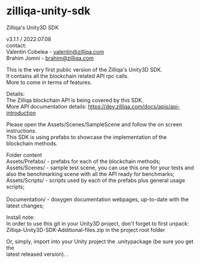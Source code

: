 # zilliqa-unity-sdk
Zilliqa's Unity3D SDK

v3.1.1 / 2022.07.08</br>
contact:</br>
 Valentin Cobelea - valentin@zilliqa.com</br>
 Brahim Jomni - brahim@zilliqa.com

This is the very first public version of the Zilliqa's Unity3D SDK.</br>
It contains all the blockchain related API rpc calls.</br>
More to come in terms of features.


Details:</br>
The Zilliqa blockchain API is being covered by this SDK.</br>
More API documentation details: https://dev.zilliqa.com/docs/apis/api-introduction

Please open the Assets/Scenes/SampleScene and follow the on screen instructions.</br>
This SDK is using prefabs to showcase the implementation of the blockchain methods.

Folder content</br>
Assets/Prefabs/ - prefabs for each of the blockchain methods;</br>
Assets/Scenes/  - sample test scene, you can use this one for your tests and also the benchmarking scene with all the API ready for benchmarks;</br>
Assets/Scripts/ - scripts used by each of the prefabs plus general usage scripts;</br>
</br>
Documentation/ - doxygen documentation webpages, up-to-date with the latest changes;<br>

Install note:</br>
In order to use this git in your Unity3D project, don't forget to first unpack:</br>
 Zilliqa-Unity3D-SDK-Additional-files.zip in the project root folder</br>

Or, simply, import into your Unity project the .unitypackage (be sure you get the</br>
latest released version).
.

